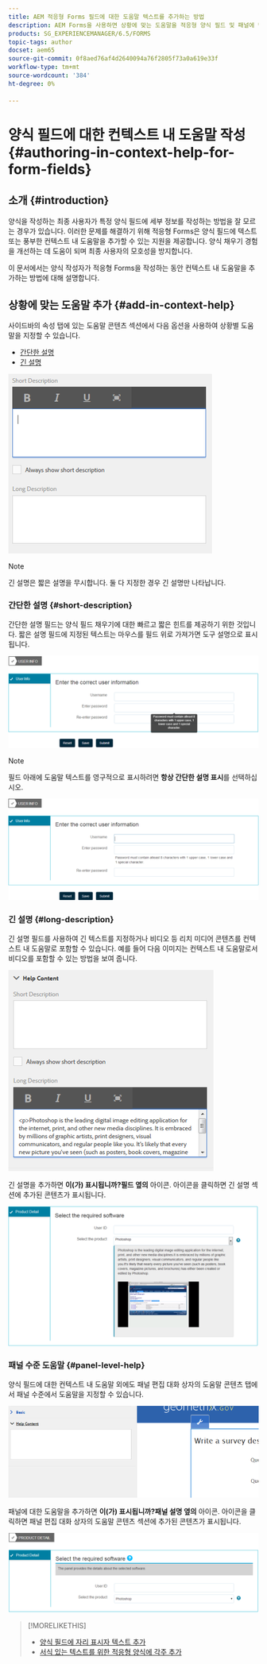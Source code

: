 ```yaml
---
title: AEM 적응형 Forms 필드에 대한 도움말 텍스트를 추가하는 방법
description: AEM Forms을 사용하면 상황에 맞는 도움말을 적응형 양식 필드 및 패널에 텍스트나 비디오를 비롯한 리치 미디어로 추가할 수 있습니다.
products: SG_EXPERIENCEMANAGER/6.5/FORMS
topic-tags: author
docset: aem65
source-git-commit: 0f8aed76af4d2640094a76f2805f73a0a619e33f
workflow-type: tm+mt
source-wordcount: '384'
ht-degree: 0%

---
```



# 양식 필드에 대한 컨텍스트 내 도움말 작성{#authoring-in-context-help-for-form-fields}

## 소개 {#introduction}

양식을 작성하는 최종 사용자가 특정 양식 필드에 세부 정보를 작성하는 방법을 잘 모르는 경우가 있습니다. 이러한 문제를 해결하기 위해 적응형 Forms은 양식 필드에 텍스트 또는 풍부한 컨텍스트 내 도움말을 추가할 수 있는 지원을 제공합니다. 양식 채우기 경험을 개선하는 데 도움이 되며 최종 사용자의 모호성을 방지합니다.

이 문서에서는 양식 작성자가 적응형 Forms을 작성하는 동안 컨텍스트 내 도움말을 추가하는 방법에 대해 설명합니다.

## 상황에 맞는 도움말 추가 {#add-in-context-help}

사이드바의 속성 탭에 있는 도움말 콘텐츠 섹션에서 다음 옵션을 사용하여 상황별 도움말을 지정할 수 있습니다.

* [간단한 설명](authoring-in-field-help.md#p-short-description-p)
* [긴 설명](authoring-in-field-help.md#p-long-description-p)

![양식 필드에 대한 상황별 도움말](assets/descriptions.png)

>[!NOTE]
>
>긴 설명은 짧은 설명을 무시합니다. 둘 다 지정한 경우 긴 설명만 나타납니다.

### 간단한 설명 {#short-description}

간단한 설명 필드는 양식 필드 채우기에 대한 빠르고 짧은 힌트를 제공하기 위한 것입니다. 짧은 설명 필드에 지정된 텍스트는 마우스를 필드 위로 가져가면 도구 설명으로 표시됩니다.

![양식 필드에 대한 상황별 도움말을 추가하는 방법에 대한 간단한 설명](assets/tooltip.png)

>[!NOTE]
>
>필드 아래에 도움말 텍스트를 영구적으로 표시하려면 **항상 간단한 설명 표시**&#x200B;를 선택하십시오.

![필드 아래의 컨텍스트에 맞는 도움말에 영구적 추가](assets/short1.png)

### 긴 설명 {#long-description}

긴 설명 필드를 사용하여 긴 텍스트를 지정하거나 비디오 등 리치 미디어 콘텐츠를 컨텍스트 내 도움말로 포함할 수 있습니다. 예를 들어 다음 이미지는 컨텍스트 내 도움말로서 비디오를 포함할 수 있는 방법을 보여 줍니다.

![양식 필드에 대한 컨텍스트 내 도움말로 리치 미디어 추가](assets/long-descriptions.png)

긴 설명을 추가하면 **이(가) 표시됩니까?필드 옆의** 아이콘. 아이콘을 클릭하면 긴 설명 섹션에 추가된 콘텐츠가 표시됩니다.

![상황에 맞는 리치 미디어 도움말의 예](assets/photoshop.png)

### 패널 수준 도움말 {#panel-level-help}

양식 필드에 대한 컨텍스트 내 도움말 외에도 패널 편집 대화 상자의 도움말 콘텐츠 탭에서 패널 수준에서 도움말을 지정할 수 있습니다.

![양식 패널에 대한 상황에 맞는 도움말 추가](assets/panel-level-help.png)

패널에 대한 도움말을 추가하면 **이(가) 표시됩니까?패널 설명 옆의** 아이콘. 아이콘을 클릭하면 패널 편집 대화 상자의 도움말 콘텐츠 섹션에 추가된 콘텐츠가 표시됩니다.

![양식 패널 수준의 상황에 맞는 도움말 예제](assets/photoshop-1.png)

>[!MORELIKETHIS]
>
>* [양식 필드에 자리 표시자 텍스트 추가](/help/forms/placeholder-text-in-aem-forms.md)
>* [서식 있는 텍스트를 위한 적응형 양식에 각주 추가](/help/forms/footnotes-richtextsupport.md)